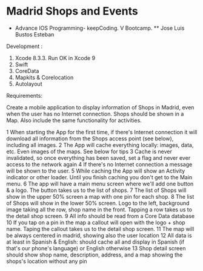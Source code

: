 # Madrid Shops and Events
* Advance IOS Programming- keepCoding. V Bootcamp.
** Jose Luis Bustos Esteban

Development : 
  1. Xcode 8.3.3. Run OK in Xcode 9
  2. Swift
  3. CoreData
  4. Mapkits & Corelocation
  5. Autolayout


Requirements:

Create a mobile application to display information of Shops in Madrid, even when the user has no Internet connection. Shops should be shown in a Map. Also include the same functionality for activities.

1 When starting the App for the first time, if there's Internet connection it will download all information from the Shops access point (see below), including all images.
2 The App will cache everything locally: images, data, etc. Even images of the maps. See below for tips
3 Cache is never invalidated, so once everything has been saved, set a flag and never ever access to the network again
4 If there's no Internet connection a message will be shown to the user.
5 While caching the App will show an Activity indicator or other loader. Until you finish caching you don't get to the Main menu.
6 The app will have a main menu screen where we'll add one button & a logo. The button takes us to the list of shops.
7 The list of Shops will show in the upper 50% screen a map with one pin for each shop.
8 The list of Shops will show in the lower 50% screen. Logo to the left, background image taking all the row, shop name in the front. Tapping a row takes us to the detail shop screen.
9 All info should be read from a Core Data database
10 If you tap on a pin in the map a callout will open with the logo + shop name. Taping the callout takes us to the detail shop screen.
11 The map will be always centered in madrid, showing also the user location
12 All data is at least in Spanish & English: should cache all and display in Spanish (if that's our phone's language) or English otherwise
13 Shop detail screen should show shop name, description, address, and a map showing the shops's location without any pin

